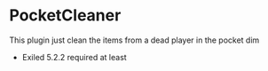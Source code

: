 # PocketCleaner

This plugin just clean the items from a dead player in the pocket dim

- Exiled 5.2.2 required at least
